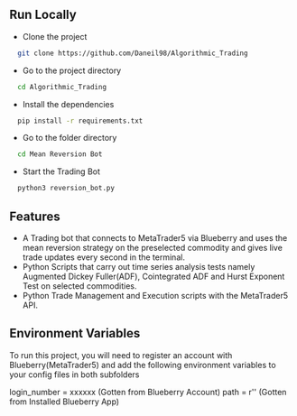 
## Run Locally

- Clone the project

```bash
  git clone https://github.com/Daneil98/Algorithmic_Trading
```


- Go to the project directory

```bash
  cd Algorithmic_Trading
```


- Install the dependencies

```bash
  pip install -r requirements.txt

```

- Go to the folder directory

```bash
  cd Mean Reversion Bot
```


- Start the Trading Bot

```bash
  python3 reversion_bot.py
```


## Features

- A Trading bot that connects to MetaTrader5 via Blueberry and uses the mean reversion strategy on the preselected commodity and gives live trade updates every second in the terminal.
- Python Scripts that carry out time series analysis tests namely Augmented Dickey Fuller(ADF), Cointegrated ADF and Hurst Exponent Test on selected commodities.
- Python Trade Management and Execution scripts with the MetaTrader5 API.

## Environment Variables

To run this project, you will need to register an account with Blueberry(MetaTrader5) and add the following environment variables to your config files in both subfolders
  
login_number = xxxxxx (Gotten from Blueberry Account) 
path = r'' (Gotten from Installed Blueberry App)
